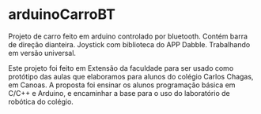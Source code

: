 # arduinoCarroBT
Projeto de carro feito em arduino controlado por bluetooth. Contém barra de direção dianteira.
Joystick com biblioteca do APP Dabble. Trabalhando em versão universal.

Este projeto foi feito em Extensão da faculdade para ser usado como protótipo das aulas que elaboramos para alunos do colégio Carlos Chagas, em Canoas.
A proposta foi ensinar os alunos programação básica em C/C++ e Arduino, e encaminhar a base para o uso do laboratório de robótica do colégio.

